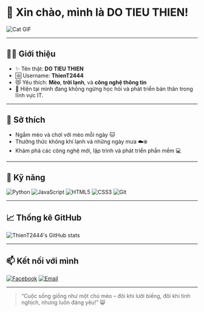# 👋 Xin chào, mình là DO TIEU THIEN!  
![Cat GIF](https://media.giphy.com/media/JIX9t2j0ZTN9S/giphy.gif)

---

## 🧑‍💻 Giới thiệu

- ✨ Tên thật: **DO TIEU THIEN**
- 🆔 Username: **ThienT2444**
- 😻 Yêu thích: **Mèo**, **trời lạnh**, và **công nghệ thông tin**
- 🌱 Hiện tại mình đang không ngừng học hỏi và phát triển bản thân trong lĩnh vực IT.

---

## 🐾 Sở thích

- Ngắm mèo và chơi với mèo mỗi ngày 🐱
- Thưởng thức không khí lạnh và những ngày mưa ☁️❄️
- Khám phá các công nghệ mới, lập trình và phát triển phần mềm 💻

---

## 🚀 Kỹ năng

![Python](https://img.shields.io/badge/-Python-3776AB?style=flat&logo=python&logoColor=white)
![JavaScript](https://img.shields.io/badge/-JavaScript-F7DF1E?style=flat&logo=javascript&logoColor=black)
![HTML5](https://img.shields.io/badge/-HTML5-E34F26?style=flat&logo=html5&logoColor=white)
![CSS3](https://img.shields.io/badge/-CSS3-1572B6?style=flat&logo=css3&logoColor=white)
![Git](https://img.shields.io/badge/-Git-F05032?style=flat&logo=git&logoColor=white)

---

## 📈 Thống kê GitHub

![ThienT2444's GitHub stats](https://github-readme-stats.vercel.app/api?username=ThienT2444&show_icons=true&theme=tokyonight)

---

## 📫 Kết nối với mình

[![Facebook](https://img.shields.io/badge/-Facebook-1877F2?style=flat&logo=facebook&logoColor=white)](https://facebook.com/)
[![Email](https://img.shields.io/badge/-Email-D14836?style=flat&logo=gmail&logoColor=white)](mailto:)

---

> “Cuộc sống giống như một chú mèo – đôi khi lười biếng, đôi khi tinh nghịch, nhưng luôn đáng yêu!” 😸
